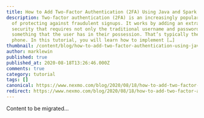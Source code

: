 ```yaml
---
title: How to Add Two-Factor Authentication (2FA) Using Java and Spark
description: Two-factor authentication (2FA) is an increasingly popular method
  of protecting against fraudulent signups. It works by adding an extra layer of
  security that requires not only the traditional username and password but also
  something that the user has in their possession. That’s typically their mobile
  phone. In this tutorial, you will learn how to implement […]
thumbnail: /content/blog/how-to-add-two-factor-authentication-using-java-and-spark/Blog_2FA_SparkJava_1200x600.png
author: marklewin
published: true
published_at: 2020-08-18T13:26:46.000Z
comments: true
category: tutorial
tags: []
canonical: https://www.nexmo.com/blog/2020/08/18/how-to-add-two-factor-authentication-using-java-and-spark
redirect: https://www.nexmo.com/blog/2020/08/18/how-to-add-two-factor-authentication-using-java-and-spark
---
```


Content to be migrated...
